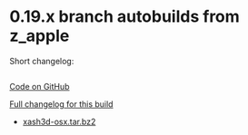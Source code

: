 # 0.19.x branch autobuilds from z_apple

Short changelog:
```
```

[Code on GitHub](https://github.com/FWGS/xash3d/tree/114588465a22552ea45192387e5bf0d589248706)

[Full changelog for this build](https://github.com/FWGS/xash3d/commits/114588465a22552ea45192387e5bf0d589248706)

* [xash3d-osx.tar.bz2](https://github.com/FWGS/xash3d-deploy/blob/z_apple-0.19.x/xash3d-osx.tar.bz2?raw=true)

